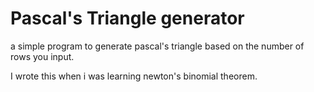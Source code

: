 # Pascal's Triangle generator

a simple program to generate pascal's triangle based on the number of rows you input.

I wrote this when i was learning newton's binomial theorem.
